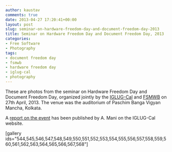 ```yaml
---
author: kaustav
comments: true
date: 2013-04-27 17:20:41+00:00
layout: post
slug: seminar-on-hardware-freedom-day-and-document-freedom-day-2013
title: Seminar on Hardware Freedom Day and Document Freedom Day, 2013
categories:
- Free Software
- Photography
tags:
- document freedom day
- fsmwb
- hardware freedom day
- iglug-cal
- photography
---
```


These are photos from the seminar on Hardware Freedom Day and Document Freedom Day, organized jointly by the [IGLUG-Cal](http://www.ilug-cal.info) and [FSMWB](http://www.fsmwb.org) on 27th April, 2013. The venue was the auditorium of Paschim Banga Vigyan Mancha, Kolkata.

A [report on the event](http://www.ilug-cal.info/index.php?option=com_content&task=view&id=203&Itemid=2) has been published by A. Mani on the IGLUG-Cal website.

<!-- more -->

[gallery ids="544,545,546,547,548,549,550,551,552,553,554,555,556,557,558,559,560,561,562,563,564,565,566,567,568"]
